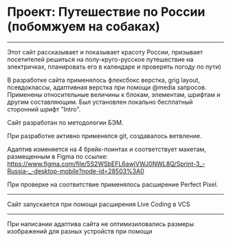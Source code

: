 # Проект: Путешествие по России (побомжуем на собаках)
___________________________________

Этот сайт рассказывает и показывает красоту России, призывает посетителей решиться на полу-круго-русское путешествие на электричках, планировать его в календаре и проверять погоду по пути)

В разработке сайта применялось флексбокс верстка, grig layout, псевдоклассы, адаптивная верстка при помощи  @media запросов. Применены относительные величины к блокам, элементам, шрифтам и другим составляющим. Был установлен локально бесплатный сторонний шрифт "Intro".

Сайт разработан по методологии БЭМ.

При разработке активно применялся git, создавалось ветвление.

Адаптив изменяется на 4 брейк-поинтах и соответствует макетам, размещенным в Figma по ссылке: https://www.figma.com/file/5S2WSbEFL6awjVWJ0NWL8Q/Sprint-3_-Russia-_-desktop-mobile?node-id=28503%3A0

При проверке на соотвитствие применялось расширение Perfect Pixel.

___________________________________

Сайт запускается при помощи расширения Live Coding в VCS

___________________________________

При написании адаптива сайта не оптимизиловались размеры изображений для разных устройств при помощи <picture>






